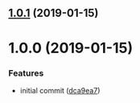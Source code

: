 <a name="1.0.1"></a>
## [1.0.1](https://github.com/lddubeau/fetchiest/compare/v1.0.0...v1.0.1) (2019-01-15)



<a name="1.0.0"></a>
# 1.0.0 (2019-01-15)


### Features

* initial commit ([dca9ea7](https://github.com/lddubeau/fetchiest/commit/dca9ea7))



